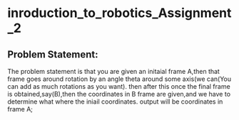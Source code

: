# inroduction_to_robotics_Assignment_2


## Problem Statement:

The problem statement is that you are given an initaial frame A,then that frame goes around rotation by an angle theta around some axis(we can(You can add as much rotations as you want).
then after this once the final frame is obtained,say(B),then the coordinates in B frame are given,and we have to determine what where the iniail coordinates.
output will be coordinates in frame A;

